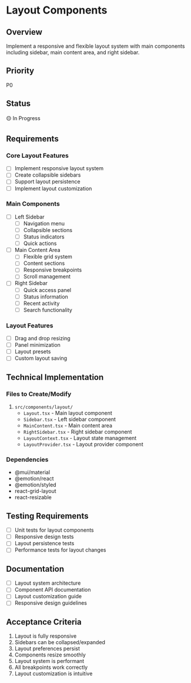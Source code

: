 # Layout Components

## Overview
Implement a responsive and flexible layout system with main components including sidebar, main content area, and right sidebar.

## Priority
P0

## Status
🟡 In Progress

## Requirements

### Core Layout Features
- [ ] Implement responsive layout system
- [ ] Create collapsible sidebars
- [ ] Support layout persistence
- [ ] Implement layout customization

### Main Components
- [ ] Left Sidebar
  - [ ] Navigation menu
  - [ ] Collapsible sections
  - [ ] Status indicators
  - [ ] Quick actions
- [ ] Main Content Area
  - [ ] Flexible grid system
  - [ ] Content sections
  - [ ] Responsive breakpoints
  - [ ] Scroll management
- [ ] Right Sidebar
  - [ ] Quick access panel
  - [ ] Status information
  - [ ] Recent activity
  - [ ] Search functionality

### Layout Features
- [ ] Drag and drop resizing
- [ ] Panel minimization
- [ ] Layout presets
- [ ] Custom layout saving

## Technical Implementation

### Files to Create/Modify
1. `src/components/layout/`
   - `Layout.tsx` - Main layout component
   - `Sidebar.tsx` - Left sidebar component
   - `MainContent.tsx` - Main content area
   - `RightSidebar.tsx` - Right sidebar component
   - `LayoutContext.tsx` - Layout state management
   - `LayoutProvider.tsx` - Layout provider component

### Dependencies
- @mui/material
- @emotion/react
- @emotion/styled
- react-grid-layout
- react-resizable

## Testing Requirements
- [ ] Unit tests for layout components
- [ ] Responsive design tests
- [ ] Layout persistence tests
- [ ] Performance tests for layout changes

## Documentation
- [ ] Layout system architecture
- [ ] Component API documentation
- [ ] Layout customization guide
- [ ] Responsive design guidelines

## Acceptance Criteria
1. Layout is fully responsive
2. Sidebars can be collapsed/expanded
3. Layout preferences persist
4. Components resize smoothly
5. Layout system is performant
6. All breakpoints work correctly
7. Layout customization is intuitive 